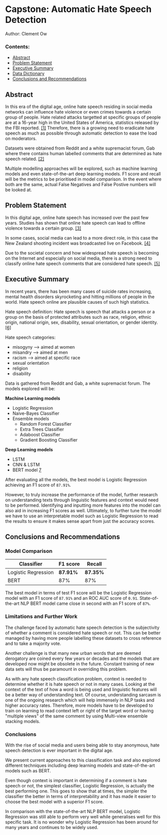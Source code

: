 # Capstone: Automatic Hate Speech Detection

Author: Clement Ow

### Contents:
- [Abstract](#Abstract)
- [Problem Statement](#Problem-Statement)
- [Executive Summary](#Executive-Summary)
- [Data Dictionary](#Data-Dictionary)
- [Conclusions and Recommendations](#Conclusions-and-Recommendations)

## Abstract

In this era of the digital age, online hate speech residing in social media networks can influence hate violence or even crimes towards a certain group of people. Hate related attacks targetted at specific groups of people are at a 16-year high in the United States of America, statistics released by the FBI reported. [[1]](https://www.nytimes.com/2019/11/12/us/hate-crimes-fbi-report.html) Therefore, there is a growing need to eradicate hate speech as much as possible through automatic detection to ease the load on moderators.

Datasets were obtained from Reddit and a white supremacist forum, Gab where there contains human labelled comments that are determined as hate speech related. [[2]](https://github.com/jing-qian/A-Benchmark-Dataset-for-Learning-to-Intervene-in-Online-Hate-Speech)

Multiple modelling approaches will be explored, such as machine learning models and even state-of-the-art deep learning models. F1 score and recall will be the metrics to be prioritised in model comparison. In the event where both are the same, actual False Negatives and False Postive numbers will be looked at.

## Problem Statement

In this digital age, online hate speech has increased over the past few years. Studies has shown that online hate speech can lead to offline violence towards a certain group. [[3]](https://phys.org/news/2019-10-online-speech-crimes-minorities.html)

In some cases, social media can lead to a more direct role, in this case the New Zealand shooting incident was broadcasted live on Facebook. [[4]](https://www.nytimes.com/2019/03/14/world/asia/new-zealand-shooting-updates-christchurch.html)

Due to the societal concern and how widespread hate speech is becoming on the Internet  and especially on social media, there is a strong need to classify online hate speech comments that are considered hate speech. [[5]](https://journals.plos.org/plosone/article?id=10.1371/journal.pone.0221152#sec001)

## Executive Summary

In recent years, there has been many cases of suicide rates increasing, mental health disorders skyrocketing and hitting millions of people in the world. Hate speech online are plausible causes of such high statistics.

Hate speech definition: Hate speech is speech that attacks a person or a group on the basis of protected attributes such as race, religion, ethnic origin, national origin, sex, disability, sexual orientation, or gender identity. [[6]](https://en.wikipedia.org/wiki/Hate_speech)

Hate speech categories:
- misogyny --> aimed at women
- misandry --> aimed at men
- racism --> aimed at specific race
- sexual orientation
- religion
- disability

Data is gathered from Reddit and Gab, a white supremacist forum. The models explored will be:

__Machine Learning models__
- Logistic Regression
- Naive-Bayes Classifier
- Ensemble models
  - Random Forest Classifier
  - Extra Trees Classifier
  - Adaboost Classifier
  - Gradient Boosting Classifier

__Deep Learning models__
- LSTM
- CNN & LSTM
- BERT model [7](https://github.com/google-research/bert)

After evaluating all the models, the best model is Logistic Regression achieving an F1 score of `87.91%`.

However, to truly increase the performance of the model, further research on understanding texts through linguistic features and context would need to be performed. Identifying and inputting more features into the model can also aid in increasing F1 scores as well. Ultimately, to further tune the model we have to use an interpretable model such as Logistic Regression to read the results to ensure it makes sense apart from just the accuracy scores.  


## Conclusions and Recommendations

### Model Comparison

| Classifier                              | F1 score | Recall |
|-----------------------------------------|----------|--------|
| Logistic Regression                     | **87.91%**   | **87.35%** |
| BERT                                    | 87%      | 87%    |

The best model in terms of test F1 score will be the Logistic Regression model with an F1 score of `87.91%` and an ROC AUC score of `0.91`. State-of-the-art NLP BERT model came close in second with an F1 score of `87%`.  

### Limitations and Further Work

The challenge faced by automatic hate speech detection is the subjectivity of whether a comment is considered hate speech or not. This can be better managed by having more people labelling these datasets to cross reference and to take a majority vote.

Another challenge is that many new urban words that are deemed derogatory are coined every few years or decades and the models that are developed now might be obsolete in the future. Constant training of new data sets will thus be paramount in overriding this problem.

As with any hate speech classification problem, context is needed to determine whether it is hate speech or not in many cases. Looking at the context of the text of how a word is being used and linguistic features will be a better way of understanding text. Of course, understanding sarcasm is one of the ongoing research which will help immensely in NLP tasks and higher accuracy rates. Therefore, more models have to be developed to train on learning to read context left or right of the target word or having "multiple views" of the same comment by using Multi-view ensemble stacking models.

### Conclusions

With the rise of social media and users being able to stay anonymous, hate speech detection is ever important in the digital age.

We present current approaches to this classification task and also explored different techniques including deep learning models and state-of-the-art models such as BERT.

Even though context is important in determining if a comment is hate speech or not, the simplest classifier, Logistic Regression, is actually the best performing one. This goes to show that at times, the simpler the classifier the better in terms of interpretability and it has made it easier to choose the best model with a superior F1 score.

In comparison with the state-of-the-art NLP BERT model, Logistic Regression was still able to perform very well while generalises well for this specific task. It is no wonder why Logistic Regression has been around for many years and continues to be widely used.
